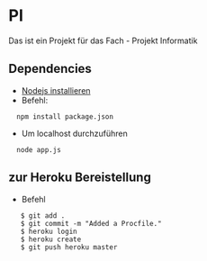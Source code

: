 # PI
Das ist ein Projekt für das Fach - Projekt Informatik

## Dependencies
* [Nodejs installieren](https://nodejs.org/en/download/)
* Befehl:
```
  npm install package.json
```
* Um localhost durchzuführen
```
  node app.js
```
## zur Heroku Bereistellung 
* Befehl
```
   $ git add .
   $ git commit -m "Added a Procfile."
   $ heroku login
   $ heroku create
   $ git push heroku master 
```
